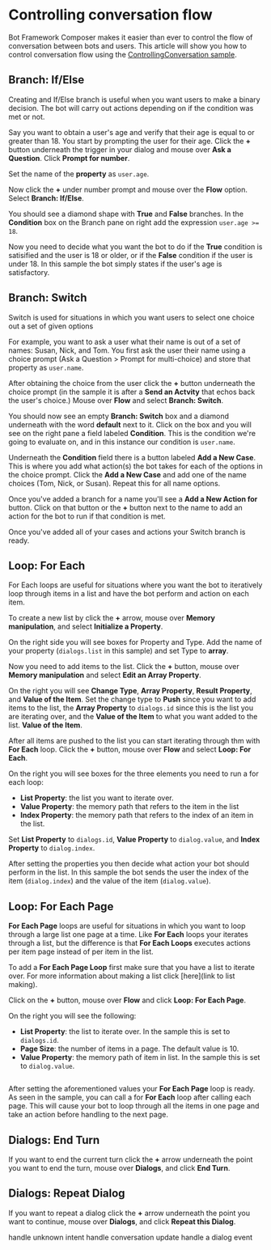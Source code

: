 # Controlling conversation flow
Bot Framework Composer makes it easier than ever to control the flow of conversation between bots and users. This article will show you how to control conversation flow using the [ControllingConversation sample](https://github.com/microsoft/BotFramework-Composer/tree/master/SampleBots/ControllingConversation).

## Branch: If/Else
Creating and If/Else branch is useful when you want users to make a binary decision. The bot will carry out actions depending on if the condition was met or not.

Say you want to obtain a user's age and verify that their age is equal to or greater than 18. You start by prompting the user for their age. Click the **+** button underneath the trigger in your dialog and mouse over **Ask a Question**. Click **Prompt for number**.
<img>

Set the name of the **property** as `user.age`.
<img>

Now click the **+** under number prompt and mouse over the **Flow** option. Select **Branch: If/Else**.
<img>

You should see a diamond shape with **True** and **False** branches. In the **Condition** box on the Branch pane on right add the expression `user.age >= 18`.
<img>

Now you need to decide what you want the bot to do if the **True** condition is satisified and the user is 18 or older, or if the **False** condition if the user is under 18. In this sample the bot simply states if the user's age is satisfactory.

## Branch: Switch
Switch is used for situations in which you want users to select one choice out a set of given options

For example, you want to ask a user what their name is out of a set of names: Susan, Nick, and Tom. You first ask the user their name using a choice prompt (Ask a Question > Prompt for multi-choice) and store that property as `user.name`.
<img>

After obtaining the choice from the user click the **+** button underneath the choice prompt (in the sample it is after a **Send an Actvity** that echos back the user's choice.) Mouse over **Flow** and select **Branch: Switch**.
<img>

 You should now see an empty **Branch: Switch** box and a diamond underneath with the word **default** next to it. Click on the box and you will see on the right pane a field labeled **Condition**. This is the condition we're going to evaluate on, and in this instance our condition is `user.name`.
 <img>

 Underneath the **Condition** field there is a button labeled **Add a New Case**. This is where you add what action(s) the bot takes for each of the options in the choice prompt. Click the **Add a New Case** and add one of the name choices (Tom, Nick, or Susan). Repeat this for all name options.
<img>

Once you've added a branch for a name you'll see a **Add a New Action for <name>** button. Click on that button or the **+** button next to the name to add an action for the bot to run if that condition is met.
<img>

 Once you've added all of your cases and actions your Switch branch is ready. 

## Loop: For Each
For Each loops are useful for situations where you want the bot to iteratively loop through items in a list and have the bot perform and action on each item.

To create a new list by click the **+** arrow, mouse over **Memory manipulation**, and select **Initialize a Property**.
<img>

On the right side you will see boxes for Property and Type. Add the name of your property (`dialogs.list` in this sample) and set Type to **array**.
<img>

Now you need to add items to the list. Click the **+** button, mouse over **Memory manipulation** and select **Edit an Array Property**.
<img>

 On the right you will see **Change Type**, **Array Property**, **Result Property**, and **Value of the Item**. Set the change type to **Push** since you want to add items to the list, the **Array Property** to `dialogs.id` since this is the list you are iterating over, and the **Value of the Item** to what you want added to the list. **Value of the Item**.
 <img>

 After all items are pushed to the list you can start iterating through thm with **For Each** loop. Click the **+** button, mouse over **Flow** and select **Loop: For Each**.
 <img>

 On the right you will see boxes for the three elements you need to run a for each loop:
 - **List Property**: the list you want to iterate over.
 - **Value Property**: the memory path that refers to the item in the list
 - **Index Property**: the memory path that refers to the index of an item in the list.

 Set **List Property** to `dialogs.id`, **Value Property** to `dialog.value`, and **Index Property** to `dialog.index`. 
 <img>

 After setting the properties you then decide what action your bot should perform in the list. In this sample the bot sends the user the index of the item (`dialog.index`) and the value of the item (`dialog.value`).
 <img> 

## Loop: For Each Page
**For Each Page** loops are useful for situations in which you want to loop through a large list one page at a time. Like **For Each** loops your iterates through a list, but the difference is that **For Each Loops** executes actions per item page instead of per item in the list.


To add a **For Each Page Loop** first make sure that you have a list to iterate over. For more information about making a list click [here](link to list making).

 Click on the **+** button, mouse over **Flow** and click **Loop: For Each Page**.
<img>

On the right you will see the following:
- **List Property**: the list to iterate over. In the sample this is set to `dialogs.id`.
- **Page Size**: the number of items in a page. The default value is 10.
- **Value Property**: the memory path of item in list. In the sample this is set to `dialog.value`.
<img>

After setting the aforementioned values your **For Each Page** loop is ready. As seen in the sample, you can call a for **For Each** loop after calling each page. This will cause your bot to loop through all the items in one page and take an action before handling to the next page.
<img>

## Dialogs: End Turn
If you want to end the current turn click the **+** arrow underneath the point you want to end the turn, mouse over **Dialogs**, and click **End Turn**.
<img>

## Dialogs: Repeat Dialog
If you want to repeat a dialog click the **+** arrow underneath the point you want to continue, mouse over **Dialogs**, and click **Repeat this Dialog**. 


handle unknown intent
handle conversation update
handle a dialog event

